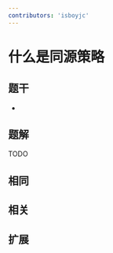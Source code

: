 ```yaml
---
contributors: 'isboyjc'
---
```


# 什么是同源策略

## 题干

- 



## 题解

<!-- ::: details 点我查看题解 -->

  TODO

<!-- ::: -->



## 相同


## 相关


## 扩展

